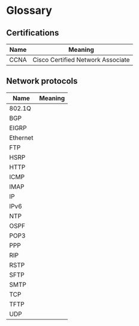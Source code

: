 # Glossary

## Certifications

Name | Meaning
---- | -------
CCNA | Cisco Certified Network Associate

## Network protocols

Name | Meaning
---- | -------
802.1Q |
BGP |
EIGRP |
Ethernet |
FTP |
HSRP |
HTTP |
ICMP |
IMAP |
IP |
IPv6 |
NTP |
OSPF |
POP3 |
PPP |
RIP |
RSTP |
SFTP |
SMTP |
TCP |
TFTP |
UDP |
